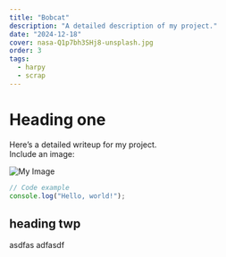 ```yaml
---
title: "Bobcat"
description: "A detailed description of my project."
date: "2024-12-18"
cover: nasa-Q1p7bh3SHj8-unsplash.jpg
order: 3
tags:
  - harpy
  - scrap
---
```



# Heading one

Here’s a detailed writeup for my project.  
Include an image:

![My Image](/images/my-image.png)

```ts
// Code example
console.log("Hello, world!");
```

## heading twp

asdfas adfasdf